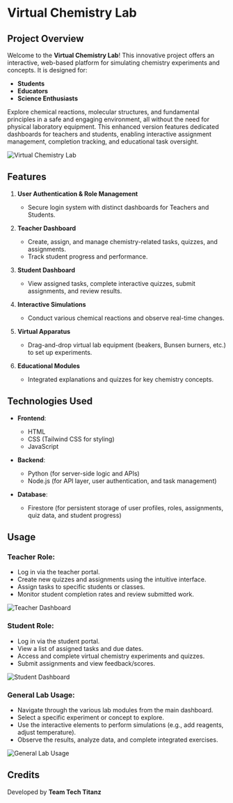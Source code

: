 # Virtual Chemistry Lab

## Project Overview

Welcome to the **Virtual Chemistry Lab**! This innovative project offers an interactive, web-based platform for simulating chemistry experiments and concepts. It is designed for:

- **Students**
- **Educators**
- **Science Enthusiasts**

Explore chemical reactions, molecular structures, and fundamental principles in a safe and engaging environment, all without the need for physical laboratory equipment. This enhanced version features dedicated dashboards for teachers and students, enabling interactive assignment management, completion tracking, and educational task oversight.

![Virtual Chemistry Lab](https://github.com/user-attachments/assets/c452b998-ce12-450a-8696-86d5315f81c4)


## Features

1. **User  Authentication & Role Management**
   - Secure login system with distinct dashboards for Teachers and Students.

2. **Teacher Dashboard**
   - Create, assign, and manage chemistry-related tasks, quizzes, and assignments.
   - Track student progress and performance.

3. **Student Dashboard**
   - View assigned tasks, complete interactive quizzes, submit assignments, and review results.

4. **Interactive Simulations**
   - Conduct various chemical reactions and observe real-time changes.

5. **Virtual Apparatus**
   - Drag-and-drop virtual lab equipment (beakers, Bunsen burners, etc.) to set up experiments.

6. **Educational Modules**
   - Integrated explanations and quizzes for key chemistry concepts.



## Technologies Used

- **Frontend**: 
  - HTML
  - CSS (Tailwind CSS for styling)
  - JavaScript

- **Backend**: 
  - Python (for server-side logic and APIs)
  - Node.js (for API layer, user authentication, and task management)

- **Database**: 
  - Firestore (for persistent storage of user profiles, roles, assignments, quiz data, and student progress)



## Usage

### Teacher Role:

- Log in via the teacher portal.
- Create new quizzes and assignments using the intuitive interface.
- Assign tasks to specific students or classes.
- Monitor student completion rates and review submitted work.

![Teacher Dashboard](https://github.com/user-attachments/assets/049e9a58-eb0f-4a4f-b1ac-07e39224c4da)

### Student Role:

- Log in via the student portal.
- View a list of assigned tasks and due dates.
- Access and complete virtual chemistry experiments and quizzes.
- Submit assignments and view feedback/scores.

![Student Dashboard](https://github.com/user-attachments/assets/653d7b62-e6c9-43ec-a815-9e8a9e710dbf)

### General Lab Usage:

- Navigate through the various lab modules from the main dashboard.
- Select a specific experiment or concept to explore.
- Use the interactive elements to perform simulations (e.g., add reagents, adjust temperature).
- Observe the results, analyze data, and complete integrated exercises.

![General Lab Usage](https://github.com/user-attachments/assets/fded9dbb-7f26-476a-8dc8-98b26f2c9ddd)



## Credits

Developed by **Team Tech Titanz** 



